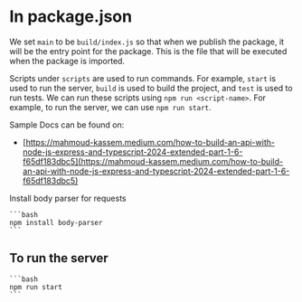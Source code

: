 # In package.json

We set `main` to be `build/index.js` so that when we publish the package, it will be the entry point for the package. This is the file that will be executed when the package is imported.

Scripts under `scripts` are used to run commands. For example, `start` is used to run the server, `build` is used to build the project, and `test` is used to run tests. We can run these scripts using `npm run <script-name>`. For example, to run the server, we can use `npm run start`.

Sample Docs can be found on:

- [https://mahmoud-kassem.medium.com/how-to-build-an-api-with-node-js-express-and-typescript-2024-extended-part-1-6-f65df183dbc5](https://mahmoud-kassem.medium.com/how-to-build-an-api-with-node-js-express-and-typescript-2024-extended-part-1-6-f65df183dbc5)

Install body parser for requests

    ```bash 
    npm install body-parser
    ```

## To run the server

    ```bash
    npm run start
    ```

